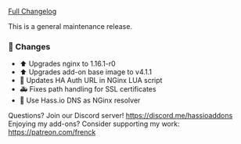 [Full Changelog][changelog]

This is a general maintenance release.

### 🔨 Changes

- :arrow_up: Upgrades nginx to 1.16.1-r0
- :arrow_up: Upgrades add-on base image to v4.1.1
- :hammer: Updates HA Auth URL in NGinx LUA script
- :ambulance: Fixes path handling for SSL certificates
- :hammer: Use Hass.io DNS as NGinx resolver

[changelog]: https://github.com/hassio-addons/addon-glances/compare/v0.5.3...v0.5.4

Questions? Join our Discord server! https://discord.me/hassioaddons
Enjoying my add-ons? Consider supporting my work: https://patreon.com/frenck